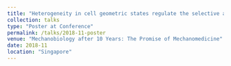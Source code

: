 ```yaml
---
title: "Heterogeneity in cell geometric states regulate the selective activation of fibroblasts in engineered 3D tumor microenvironment"
collection: talks
type: "Poster at Conference"
permalink: /talks/2018-11-poster
venue: "Mechanobiology after 10 Years: The Promise of Mechanomedicine"
date: 2018-11
location: "Singapore"
---
```

